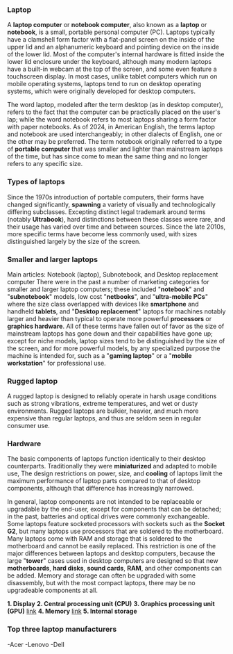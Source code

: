 ### Laptop
A **laptop computer** or **notebook computer**, also known as a **laptop** or **notebook**, 
is a small, portable personal computer (PC). 
Laptops typically have a clamshell form factor with a flat-panel screen on the inside of the upper lid 
and an alphanumeric keyboard and pointing device on the inside of the lower lid.
Most of the computer's internal hardware is fitted inside the lower lid enclosure under the keyboard, 
although many modern laptops have a built-in webcam at the top of the screen, and some even feature a touchscreen display. 
In most cases, unlike tablet computers which run on mobile operating systems, laptops tend to run on desktop operating systems, 
which were originally developed for desktop computers.

The word laptop, modeled after the term desktop (as in desktop computer), refers to the fact that the computer can be practically placed on the user's lap;
while the word notebook refers to most laptops sharing a form factor with paper notebooks. As of 2024, in American English, 
the terms laptop and notebook are used interchangeably; in other dialects of English, one or the other may be preferred. 
The term notebook originally referred to a type of __portable computer__ that was smaller and lighter than mainstream laptops of the time, 
but has since come to mean the same thing and no longer refers to any specific size.

### Types of laptops

Since the 1970s introduction of portable computers, their forms have changed significantly, 
__spawning__ a variety of visually and technologically differing subclasses. 
Excepting distinct legal trademark around terms (notably __Ultrabook__), hard distinctions between these classes were rare, 
and their usage has varied over time and between sources. Since the late 2010s, more specific terms have become less commonly used, 
with sizes distinguished largely by the size of the screen.

### Smaller and larger laptops

Main articles: Notebook (laptop), Subnotebook, and Desktop replacement computer
There were in the past a number of marketing categories for smaller and larger laptop computers; 
these included "__notebook__" and "__subnotebook__" models, low cost "__netbooks__", 
and "__ultra-mobile PCs__" where the size class overlapped with devices like __smartphone__ and handheld __tablets__, 
and "__Desktop replacement__" laptops for machines notably larger and heavier than typical to operate more powerful __processors__ or __graphics hardware__.
All of these terms have fallen out of favor as the size of mainstream laptops has gone down and their capabilities have gone up; 
except for niche models, laptop sizes tend to be distinguished by the size of the screen, and for more powerful models, 
by any specialized purpose the machine is intended for, such as a "__gaming laptop__" or a "__mobile workstation__" for professional use.

### Rugged laptop

A rugged laptop is designed to reliably operate in harsh usage conditions such as strong vibrations, 
extreme temperatures, and wet or dusty environments. Rugged laptops are bulkier, heavier, 
and much more expensive than regular laptops, and thus are seldom seen in regular consumer use.

### Hardware

The basic components of laptops function identically to their desktop counterparts. 
Traditionally they were __miniaturized__ and adapted to mobile use, The design restrictions on power, size, 
and __cooling__ of laptops limit the maximum performance of laptop parts compared to that of desktop components, 
although that difference has increasingly narrowed.

In general, laptop components are not intended to be replaceable or upgradable by the end-user, 
except for components that can be detached; in the past, batteries and optical drives were commonly exchangeable. 
Some laptops feature socketed processors with sockets such as the __Socket G2__, 
but many laptops use processors that are soldered to the motherboard. 
Many laptops come with RAM and storage that is soldered to the motherboard and cannot be easily replaced. 
This restriction is one of the major differences between laptops and desktop computers, 
because the large "__tower__" cases used in desktop computers are designed so that new __motherboards__, __hard disks__, 
__sound cards__, __RAM__, and other components can be added. Memory and storage can often be upgraded with some disassembly, 
but with the most compact laptops, there may be no upgradeable components at all.

**1. Display**
**2. Central processing unit (CPU)** 
**3. Graphics processing unit (GPU)** [link](https://en.wikipedia.org/wiki/Graphics_processing_unit)
**4. Memory** [link](https://en.wikipedia.org/wiki/Random-access_memory)
**5. Internal storage**

### Top three laptop manufacturers

-Acer
-Lenovo
-Dell
